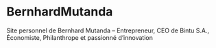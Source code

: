 # BernhardMutanda
Site personnel de Bernhard Mutanda – Entrepreneur, CEO de Bintu S.A., Économiste, Philanthrope et passionné d’innovation
